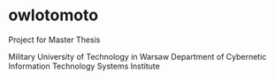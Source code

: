 # owlotomoto
Project for Master Thesis 

Military University of Technology in Warsaw
Department of Cybernetic
Information Technology Systems Institute

